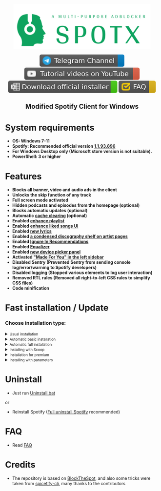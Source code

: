   <p align="center">
  <a href="https://github.com/SrGobi/SpotX/releases"><img src="https://github.com/SrGobi/SpotX/raw/main/.github/Pic/logo.png" />
</p>

<p align="center">        
      <a href="https://t.me/spotify_windows_mod"><img src="https://raw.githubusercontent.com/SrGobi/SpotX/main/.github/Pic/Shields/tg.svg"></a>
      <a href="https://www.youtube.com/results?search_query=https%3A%2F%2Fgithub.com%2FSrGobi%2FSpotX"><img src="https://raw.githubusercontent.com/SrGobi/SpotX/main/.github/Pic/Shields/youtube.svg"></a>
      <a href="https://cutt.ly/8EH6NuH"><img src="https://raw.githubusercontent.com/SrGobi/SpotX/main/.github/Pic/Shields/excel.svg"></a>
      <a href="https://github.com/SrGobi/SpotX/discussions/111"><img src="https://raw.githubusercontent.com/SrGobi/SpotX/main/.github/Pic/Shields/faq.svg"></a>
      </p>

   <h2> <div align="center"><b> Modified Spotify Client for Windows </b></div> </h2>

<h1>System requirements</h1>

- <strong>OS: Windows 7-11</strong>
- <strong>Spotify: Recommended official version [1.1.93.896](https://cutt.ly/8EH6NuH)</strong>
- <strong>For Windows Desktop only (Microsoft store version is not suitable).</strong>
- <strong>PowerShell: 3 or higher</strong>

<h1>Features</h1>

- <strong>Blocks all banner, video and audio ads in the client</strong>
- <strong>Unlocks the skip function of any track</strong>
- <strong>Full screen mode activated</strong>
- <strong>Hidden podcasts and episodes from the homepage (optional)</strong>
- <strong>Blocks automatic updates (optional)</strong>
- <strong>Automatic [cache clearing](https://github.com/SrGobi/SpotX/discussions/2) (optional)</strong>
- <strong>Enabled [enhance playlist](https://github.com/SrGobi/SpotX/discussions/50#discussion-4108773)</strong>
- <strong>Enabled [enhance liked songs UI](https://github.com/SrGobi/SpotX/discussions/50#discussioncomment-2851482)</strong>
- <strong>Enabled [new lyrics](https://github.com/SrGobi/SpotX/discussions/50#discussioncomment-2851485)</strong>
- <strong>Enabled [a condensed discography shelf on artist pages](https://github.com/SrGobi/SpotX/discussions/50#discussioncomment-2851591)</strong>
- <strong>Enabled [Ignore In Recommendations](https://github.com/SrGobi/SpotX/discussions/50#discussioncomment-2996165)</strong>
- <strong>Enabled [Equalizer](https://github.com/SrGobi/SpotX/discussions/50#discussioncomment-3179778)</strong>
- <strong>Enabled [new device picker panel](https://github.com/SrGobi/SpotX/discussions/50#discussioncomment-3179782)</strong>
- <strong>Activated ["Made For You" in the left sidebar](https://github.com/SrGobi/SpotX/discussions/50#discussioncomment-2853981)</strong>
- <strong>Disabled Sentry (Prevented Sentry from sending console log/error/warning to Spotify developers)</strong>
- <strong>Disabled logging (Stopped various elements to log user interaction)</strong>
- <strong>Removed RTL rules (Removed all right-to-left CSS rules to simplify CSS files)</strong>
- <strong>Code minification</strong>

<h1>Fast installation / Update</h1>
<h3>Choose installation type:</h3>
<details>
<summary><small>Usual installation</small></summary><p>
  
  #### During installation, you need to confirm some actions, also contains:

- All [experimental features](https://github.com/SrGobi/SpotX/discussions/50) included

  <h4> </h4>

#### Just download and run [Install.bat](https://raw.githack.com/SrGobi/SpotX/main/Install.bat)

or

#### Run The following command in PowerShell:

```ps1
[Net.ServicePointManager]::SecurityProtocol = [Net.SecurityProtocolType]::Tls12; (iwr -useb 'https://raw.githubusercontent.com/SrGobi/SpotX/main/Install.ps1').Content | iex
```

</details>
  
<details>
<summary><small>Automatic basic installation</small></summary><p>
  
  #### Automatic basic installation without confirmation, what does it do? 
  
  - Automatic removal of Spotify MS if it was found 
  - Automatic installation of the recommended version of Spotify (if another client has already been found, it will be installed over)
  - After the installation is completed, the client will autorun
  
<h4> </h4>

#### Just download and run [Install_Basic.bat](https://raw.githack.com/SrGobi/SpotX/main/scripts/Install_Basic.bat)

or

#### Run The following command in PowerShell:

```ps1
[Net.ServicePointManager]::SecurityProtocol = [Net.SecurityProtocolType]::Tls12; iex "& { $((iwr -useb 'https://raw.githubusercontent.com/SrGobi/SpotX/main/Install.ps1').Content) } -confirm_uninstall_ms_spoti -confirm_spoti_recomended_over -podcasts_on -cache_off -block_update_off -exp_standart -hide_col_icon_off -start_spoti"
```

</details>
  
<details>
<summary><small>Automatic full installation</small></summary><p>
  
  <h4>Automatic installation without confirmation, what does it do?</h4> 
  
  - Automatic removal of Spotify MS if it was found 
  - Automatic installation of the recommended version of Spotify (if another client has already been found, it will be installed over) 
  - Removal of podcasts from the main page 
  - Automatic blocking of Spotify updates
  - All [experimental features](https://github.com/SrGobi/SpotX/discussions/50) included
  - After the installation is completed, the client will autorun.
  
<h4> </h4>

#### Just download and run [Install_Auto.bat](https://raw.githack.com/SrGobi/SpotX/main/scripts/Install_Auto.bat)

or

#### Run The following command in PowerShell:

```ps1
[Net.ServicePointManager]::SecurityProtocol = [Net.SecurityProtocolType]::Tls12; iex "& { $((iwr -useb 'https://raw.githubusercontent.com/SrGobi/SpotX/main/Install.ps1').Content) } -confirm_uninstall_ms_spoti -confirm_spoti_recomended_over -podcasts_off -cache_off -block_update_on -start_spoti"
```

</details>
<details>
<summary><small>Installing with Scoop</small></summary><p>
  
  #### Installing SpotX via the Scoop package manager includes:

- Automatic removal of Spotify MS if it was found
- Automatic installation of the recommended version of Spotify (if another client has already been found, it will be installed over)
- Removal of podcasts from the main page
- Automatic blocking of Spotify updates
- All [experimental features](https://github.com/SrGobi/SpotX/discussions/50) included

  <h4> </h4>

#### Installing SpotX with Scoop

Just run these commands in the command prompt or powershell:
<br>
<br>`scoop bucket add nonportable`
<br>`scoop install spotx-np`

#### Updating SpotX with Scoop

To update SpotX or check for updates run this command in the command prompt or powershell:

`scoop update spotx-np`

#### Uninstalling SpotX with Scoop

To fully uninstall SpotX and Spotify run this command in the command prompt or powershell:

`scoop uninstall spotx-np`

</details>

<details>
<summary><small>Installation for premium</small></summary><p>
  
  #### Usual installation only without ad blocking, for those who have a premium account, also contains:

- All [experimental features](https://github.com/SrGobi/SpotX/discussions/50) included

  <h4> </h4>

#### Just download and run [Install_Prem.bat](https://raw.githack.com/SrGobi/SpotX/main/scripts/Install_Prem.bat)

or

#### Run The following command in PowerShell:

```ps1
[Net.ServicePointManager]::SecurityProtocol = [Net.SecurityProtocolType]::Tls12; iex "& { $((iwr -useb 'https://raw.githubusercontent.com/SrGobi/SpotX/main/Install.ps1').Content) } -premium"
```

</details>

<details>
<summary><small>Installing with parameters</small></summary><p>

You can specify various parameters for a more flexible installation, more [details here](https://github.com/SrGobi/SpotX/discussions/60)

</details>

<h1>Uninstall</h1>

- Just run [Uninstall.bat](https://raw.githack.com/SrGobi/SpotX/main/Uninstall.bat)

or

- Reinstall Spotify ([Full uninstall Spotify](https://github.com/SrGobi/Uninstall-Spotify) recommended)

<h1>FAQ</h1>

- Read [FAQ](https://github.com/SrGobi/SpotX/discussions/111)

<h1>Credits</h1>

- The repository is based on <a href="https://github.com/mrpond/BlockTheSpot">BlockTheSpot</a>, and also some tricks were taken from <a href="https://github.com/khanhas/spicetify-cli">spicetify-cli</a>, many thanks to the contributors
